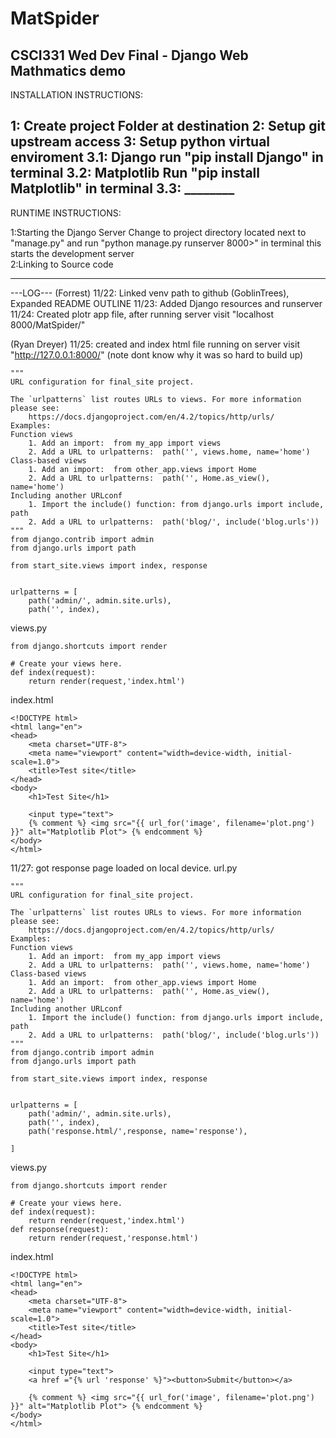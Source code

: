 # MatSpider
CSCI331 Wed Dev Final - Django Web Mathmatics demo
---------------------
INSTALLATION INSTRUCTIONS:

1: Create project Folder at destination
2: Setup git upstream access
3: Setup python virtual enviroment
    3.1: Django
        run "pip install Django" in terminal
    3.2: Matplotlib
        Run "pip install Matplotlib" in terminal
    3.3: ________   
---------------------
RUNTIME INSTRUCTIONS:
    
1:Starting the Django Server 
    Change to project directory located next to "manage.py" and run 
    "python manage.py runserver 8000>" in terminal
    this starts the development server  
2:Linking to Source code

----------------------

---LOG---
(Forrest)
11/22: Linked venv path to github (GoblinTrees), Expanded README OUTLINE
11/23: Added Django resources and runserver
11/24: Created plotr app file, after running server visit "localhost 8000/MatSpider/"



(Ryan Dreyer)
11/25: created and index html file running on server visit "http://127.0.0.1:8000/" (note dont know why it was so hard to build up) 
```
"""
URL configuration for final_site project.

The `urlpatterns` list routes URLs to views. For more information please see:
    https://docs.djangoproject.com/en/4.2/topics/http/urls/
Examples:
Function views
    1. Add an import:  from my_app import views
    2. Add a URL to urlpatterns:  path('', views.home, name='home')
Class-based views
    1. Add an import:  from other_app.views import Home
    2. Add a URL to urlpatterns:  path('', Home.as_view(), name='home')
Including another URLconf
    1. Import the include() function: from django.urls import include, path
    2. Add a URL to urlpatterns:  path('blog/', include('blog.urls'))
"""
from django.contrib import admin
from django.urls import path

from start_site.views import index, response


urlpatterns = [
    path('admin/', admin.site.urls),
    path('', index),
```
views.py

```
from django.shortcuts import render

# Create your views here.
def index(request):
    return render(request,'index.html')
```
index.html
```
<!DOCTYPE html>
<html lang="en">
<head>
    <meta charset="UTF-8">
    <meta name="viewport" content="width=device-width, initial-scale=1.0">
    <title>Test site</title>
</head>
<body>
    <h1>Test Site</h1>
    
    <input type="text">
    {% comment %} <img src="{{ url_for('image', filename='plot.png') }}" alt="Matplotlib Plot"> {% endcomment %}
</body>
</html>
```

11/27: got response page loaded on local device. 
url.py
```
"""
URL configuration for final_site project.

The `urlpatterns` list routes URLs to views. For more information please see:
    https://docs.djangoproject.com/en/4.2/topics/http/urls/
Examples:
Function views
    1. Add an import:  from my_app import views
    2. Add a URL to urlpatterns:  path('', views.home, name='home')
Class-based views
    1. Add an import:  from other_app.views import Home
    2. Add a URL to urlpatterns:  path('', Home.as_view(), name='home')
Including another URLconf
    1. Import the include() function: from django.urls import include, path
    2. Add a URL to urlpatterns:  path('blog/', include('blog.urls'))
"""
from django.contrib import admin
from django.urls import path

from start_site.views import index, response


urlpatterns = [
    path('admin/', admin.site.urls),
    path('', index),
    path('response.html/',response, name='response'),
    
]
```
views.py
```
from django.shortcuts import render

# Create your views here.
def index(request):
    return render(request,'index.html')
def response(request):
    return render(request,'response.html')
```
index.html
```
<!DOCTYPE html>
<html lang="en">
<head>
    <meta charset="UTF-8">
    <meta name="viewport" content="width=device-width, initial-scale=1.0">
    <title>Test site</title>
</head>
<body>
    <h1>Test Site</h1>
    
    <input type="text">
    <a href ="{% url 'response' %}"><button>Submit</button></a>

    {% comment %} <img src="{{ url_for('image', filename='plot.png') }}" alt="Matplotlib Plot"> {% endcomment %}
</body>
</html>
```

